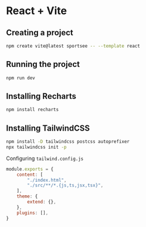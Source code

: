 # React + Vite

## Creating a project

```bash
npm create vite@latest sportsee -- --template react
```

## Running the project

```bash
npm run dev
```


## Installing Recharts

```bash
npm install recharts
```

## Installing TailwindCSS

```bash
npm install -D tailwindcss postcss autoprefixer
npx tailwindcss init -p
```

Configuring `tailwind.config.js`

```js
module.exports = {
    content: [
        "./index.html",
        "./src/**/*.{js,ts,jsx,tsx}",
    ],
    theme: {
        extend: {},
    },
    plugins: [],
}
```


